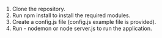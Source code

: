 1. Clone the repository.
2. Run npm install to install the required modules.
3. Create a config.js file (config.js example file is provided).
4. Run - nodemon or node server.js to run the application.
